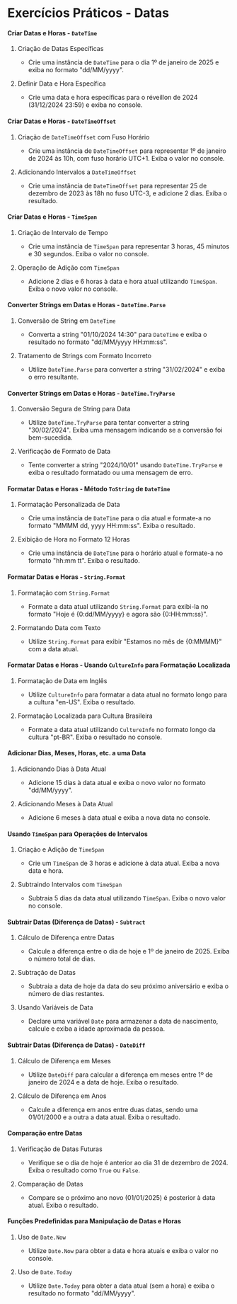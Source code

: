 # Exercícios Práticos - Datas

#### Criar Datas e Horas - `DateTime`

1. Criação de Datas Específicas
   - Crie uma instância de `DateTime` para o dia 1º de janeiro de 2025 e exiba no formato "dd/MM/yyyy".

1. Definir Data e Hora Específica
   - Crie uma data e hora específicas para o réveillon de 2024 (31/12/2024 23:59) e exiba no console.

#### Criar Datas e Horas - `DateTimeOffset`

1. Criação de `DateTimeOffset` com Fuso Horário
   - Crie uma instância de `DateTimeOffset` para representar 1º de janeiro de 2024 às 10h, com fuso horário UTC+1. Exiba o valor no console.

1. Adicionando Intervalos a `DateTimeOffset`
   - Crie uma instância de `DateTimeOffset` para representar 25 de dezembro de 2023 às 18h no fuso UTC-3, e adicione 2 dias. Exiba o resultado.

#### Criar Datas e Horas - `TimeSpan`

1. Criação de Intervalo de Tempo
   - Crie uma instância de `TimeSpan` para representar 3 horas, 45 minutos e 30 segundos. Exiba o valor no console.

1. Operação de Adição com `TimeSpan`
   - Adicione 2 dias e 6 horas à data e hora atual utilizando `TimeSpan`. Exiba o novo valor no console.

#### Converter Strings em Datas e Horas - `DateTime.Parse`

1. Conversão de String em `DateTime`
   - Converta a string "01/10/2024 14:30" para `DateTime` e exiba o resultado no formato "dd/MM/yyyy HH:mm:ss".

1. Tratamento de Strings com Formato Incorreto
   - Utilize `DateTime.Parse` para converter a string "31/02/2024" e exiba o erro resultante.

#### Converter Strings em Datas e Horas - `DateTime.TryParse`

1. Conversão Segura de String para Data
   - Utilize `DateTime.TryParse` para tentar converter a string "30/02/2024". Exiba uma mensagem indicando se a conversão foi bem-sucedida.

1. Verificação de Formato de Data
   - Tente converter a string "2024/10/01" usando `DateTime.TryParse` e exiba o resultado formatado ou uma mensagem de erro.

#### Formatar Datas e Horas - Método `ToString` de `DateTime`

1. Formatação Personalizada de Data
   - Crie uma instância de `DateTime` para o dia atual e formate-a no formato "MMMM dd, yyyy HH:mm:ss". Exiba o resultado.

1. Exibição de Hora no Formato 12 Horas
   - Crie uma instância de `DateTime` para o horário atual e formate-a no formato "hh:mm tt". Exiba o resultado.

#### Formatar Datas e Horas - `String.Format`

1. Formatação com `String.Format`
   - Formate a data atual utilizando `String.Format` para exibi-la no formato "Hoje é {0:dd/MM/yyyy} e agora são {0:HH:mm:ss}".

1. Formatando Data com Texto
   - Utilize `String.Format` para exibir "Estamos no mês de {0:MMMM}" com a data atual.

#### Formatar Datas e Horas - Usando `CultureInfo` para Formatação Localizada

1. Formatação de Data em Inglês
   - Utilize `CultureInfo` para formatar a data atual no formato longo para a cultura "en-US". Exiba o resultado.

1. Formatação Localizada para Cultura Brasileira
   - Formate a data atual utilizando `CultureInfo` no formato longo da cultura "pt-BR". Exiba o resultado no console.

#### Adicionar Dias, Meses, Horas, etc. a uma Data

1. Adicionando Dias à Data Atual
   - Adicione 15 dias à data atual e exiba o novo valor no formato "dd/MM/yyyy".

1. Adicionando Meses à Data Atual
   - Adicione 6 meses à data atual e exiba a nova data no console.

#### Usando `TimeSpan` para Operações de Intervalos

1. Criação e Adição de `TimeSpan`
   - Crie um `TimeSpan` de 3 horas e adicione à data atual. Exiba a nova data e hora.

1. Subtraindo Intervalos com `TimeSpan`
   - Subtraia 5 dias da data atual utilizando `TimeSpan`. Exiba o novo valor no console.

#### Subtrair Datas (Diferença de Datas) - `Subtract`

1. Cálculo de Diferença entre Datas
   - Calcule a diferença entre o dia de hoje e 1º de janeiro de 2025. Exiba o número total de dias.

1. Subtração de Datas
   - Subtraia a data de hoje da data do seu próximo aniversário e exiba o número de dias restantes.

1. Usando Variáveis de Data
    - Declare uma variável `Date` para armazenar a data de nascimento, calcule e exiba a idade aproximada da pessoa.

#### Subtrair Datas (Diferença de Datas) - `DateDiff`

1. Cálculo de Diferença em Meses
   - Utilize `DateDiff` para calcular a diferença em meses entre 1º de janeiro de 2024 e a data de hoje. Exiba o resultado.

1. Cálculo de Diferença em Anos
   - Calcule a diferença em anos entre duas datas, sendo uma 01/01/2000 e a outra a data atual. Exiba o resultado.

#### Comparação entre Datas

1. Verificação de Datas Futuras
   - Verifique se o dia de hoje é anterior ao dia 31 de dezembro de 2024. Exiba o resultado como `True` ou `False`.

1. Comparação de Datas
   - Compare se o próximo ano novo (01/01/2025) é posterior à data atual. Exiba o resultado.

#### Funções Predefinidas para Manipulação de Datas e Horas

1. Uso de `Date.Now`
   - Utilize `Date.Now` para obter a data e hora atuais e exiba o valor no console.

1. Uso de `Date.Today`
   - Utilize `Date.Today` para obter a data atual (sem a hora) e exiba o resultado no formato "dd/MM/yyyy".
